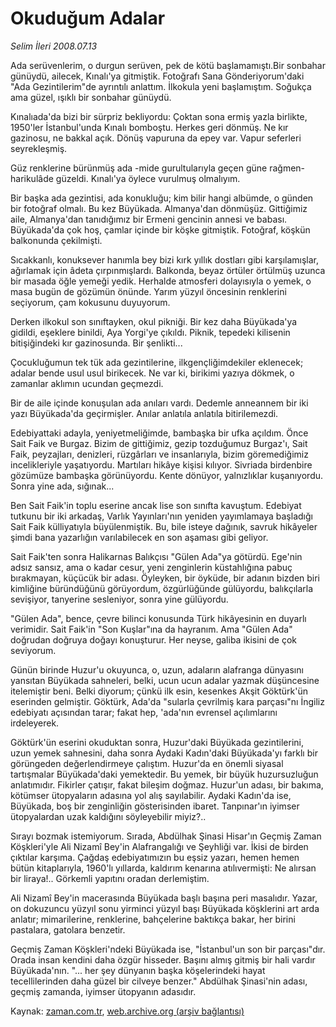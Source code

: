 # Okuduğum Adalar

*Selim İleri 2008.07.13*

<tr><td class="metin" colspan="2" style="padding-top: 20px; padding-left: 5px; padding-right: 10px;">Ada serüvenlerim, o durgun serüven, pek de kötü başlamamıştı.Bir sonbahar günüydü, ailecek, Kınalı'ya gitmiştik. Fotoğrafı Sana Gönderiyorum'daki "Ada Gezintilerim"de ayrıntılı anlattım. İlkokula yeni başlamıştım. Soğukça ama güzel, ışıklı bir sonbahar günüydü.</td></tr><tr><td class="metin" colspan="2" style="padding-top: 20px; padding-left: 5px; padding-right: 10px;"><p> Kınalıada'da bizi bir sürpriz bekliyordu: Çoktan sona ermiş yazla birlikte, 1950'ler İstanbul'unda Kınalı bomboştu. Herkes geri dönmüş. Ne kır gazinosu, ne bakkal açık. Dönüş vapuruna da epey var. Vapur seferleri seyrekleşmiş.
<p> Güz renklerine bürünmüş ada -mide gurultularıyla geçen güne rağmen- harikulâde güzeldi. Kınalı'ya öylece vurulmuş olmalıyım.
<p> Bir başka ada gezintisi, ada konukluğu; kim bilir hangi albümde, o günden bir fotoğraf olmalı. Bu kez Büyükada. Almanya'dan dönmüşüz. Gittiğimiz aile, Almanya'dan tanıdığımız bir Ermeni gencinin annesi ve babası. Büyükada'da çok hoş, çamlar içinde bir köşke gitmiştik. Fotoğraf, köşkün balkonunda çekilmişti.
<p> Sıcakkanlı, konuksever hanımla bey bizi kırk yıllık dostları gibi karşılamışlar, ağırlamak için âdeta çırpınmışlardı. Balkonda, beyaz örtüler örtülmüş uzunca bir masada öğle yemeği yedik. Herhalde atmosferi dolayısıyla o yemek, o masa bugün de gözümün önünde. Yarım yüzyıl öncesinin renklerini seçiyorum, çam kokusunu duyuyorum.
<p> Derken ilkokul son sınıftayken, okul pikniği. Bir kez daha Büyükada'ya gidildi, eşeklere binildi, Aya Yorgi'ye çıkıldı. Piknik, tepedeki kilisenin bitişiğindeki kır gazinosunda. Bir şenlikti...
<p> Çocukluğumun tek tük ada gezintilerine, ilkgençliğimdekiler eklenecek; adalar bende usul usul birikecek. Ne var ki, birikimi yazıya dökmek, o zamanlar aklımın ucundan geçmezdi.
<p> Bir de aile içinde konuşulan ada anıları vardı. Dedemle anneannem bir iki yazı Büyükada'da geçirmişler. Anılar anlatıla anlatıla bitirilemezdi.
<p> Edebiyattaki adayla, yeniyetmeliğimde, bambaşka bir ufka açıldım. Önce Sait Faik ve Burgaz. Bizim de gittiğimiz, gezip tozduğumuz Burgaz'ı, Sait Faik, peyzajları, denizleri, rüzgârları ve insanlarıyla, bizim göremediğimiz incelikleriyle yaşatıyordu. Martıları hikâye kişisi kılıyor. Sivriada birdenbire gözümüze bambaşka görünüyordu. Kente dönüyor, yalnızlıklar kuşanıyordu. Sonra yine ada, sığınak...
<p> Ben Sait Faik'in toplu eserine ancak lise son sınıfta kavuştum. Edebiyat tutkunu bir iki arkadaş, Varlık Yayınları'nın yeniden yayımlamaya başladığı Sait Faik külliyatıyla büyülenmiştik. Bu, bile isteye dağınık, savruk hikâyeler şimdi bana yazarlığın varılabilecek en son aşaması gibi geliyor.
<p> Sait Faik'ten sonra Halikarnas Balıkçısı "Gülen Ada"ya gö­türdü. Ege'nin adsız sansız, ama o kadar cesur, yeni zenginlerin küstahlığına pabuç bırakmayan, küçücük bir adası. Öyleyken, bir öy­küde, bir adanın bizden biri kimliğine büründüğünü görüyordum, öz­gürlüğünde gülüyordu, balıkçılarla sevişiyor, tanyerine sesleniyor, sonra yine gülüyordu.
<p> "Gülen Ada", bence, çevre bilinci konusunda Türk hikâyesinin en duyarlı verimidir. Sait Faik'in "Son Kuşlar"ına da hayranım. Ama "Gülen Ada" doğrudan doğruya doğayı konuşturur. Her neyse, galiba ikisini de çok seviyorum.
<p> Günün birinde Huzur'u okuyunca, o, uzun, adaların alafranga dün­yasını yansıtan Büyükada sahneleri, belki, ucun ucun adalar yazmak düşüncesine itelemiştir beni. Belki diyorum; çünkü ilk esin, kesen­kes Akşit Göktürk'ün eserinden gelmiştir. Göktürk, Ada'da "sularla çevrilmiş kara parçası"nı İngiliz edebiyatı açısından tarar; fakat hep, 'ada'nın evrensel açılımlarını irdeleyerek.
<p> Göktürk'ün eserini okuduktan sonra, Huzur'daki Büyükada gezinti­lerini, uzun yemek sahnesini, daha sonra Aydaki Kadın'daki Büyükada'yı farklı bir görüngeden değerlendirmeye çalıştım. Huzur'da en önemli siyasal tartışmalar Büyükada'daki yemektedir. Bu yemek, bir büyük huzursuzluğun anlatımıdır. Fikirler çatışır, fakat bileşim doğmaz. Huzur'un adası, bir bakıma, kötümser ütopyaların adasına yol alış sayılabilir. Aydaki Kadın'da ise, Büyükada, boş bir zenginliğin gösterisinden ibaret. Tanpınar'ın iyimser ütopyalardan uzak kaldığını söyleyebilir miyiz?..
<p> Sırayı bozmak istemiyorum. Sırada, Abdülhak Şinasi Hisar'ın Geçmiş Zaman Köşkleri'yle Ali Nizamî Bey'in Alafrangalığı ve Şeyhliği var. İkisi de birden çıktılar karşıma. Çağdaş edebiyatımızın bu eşsiz yazarı, hemen hemen bütün kitaplarıyla, 1960'lı yıllarda, kaldırım kenarına atılıvermişti: Ne alırsan bir liraya!.. Görkemli yapıtını oradan derlemiştim.
<p> Ali Nizamî Bey'in macerasında Büyükada başlı başına peri masa­lıdır. Yazar, on dokuzuncu yüzyıl sonu yirminci yüzyıl başı Büyükada köşklerini art arda anlatır; mimarilerine, renklerine, bahçeleri­ne baktıkça bakar, her birini pastalara, gatolara benzetir.
<p> Geçmiş Zaman Köşkleri'ndeki Büyükada ise, "İstanbul'un son bir parçası"dır. Orada insan kendini daha özgür hisseder. Başını almış gitmiş bir hali vardır Büyükada'nın. "... her şey dünyanın başka kö­şelerindeki hayat tecellilerinden daha güzel bir cilveye benzer." Abdülhak Şinasi'nin adası, geçmiş zamanda, iyimser ütopyanın adasıdır.<br/></p></p></p></p></p></p></p></p></p></p></p></p></p></p></p></p></td></tr>

Kaynak: [zaman.com.tr](http://zaman.com.tr/yazar.do?yazino=713457), [web.archive.org (arşiv bağlantısı)](http://web.archive.org/web/20080828114039/http://www.zaman.com.tr:80/yazar.do?yazino=713457)
